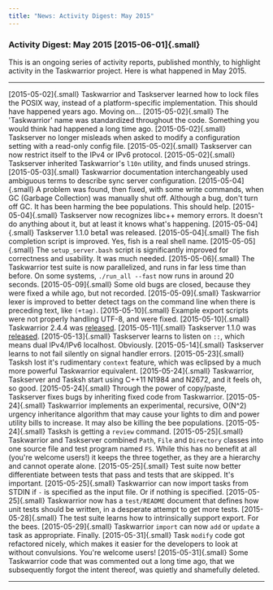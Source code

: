 ```yaml
---
title: "News: Activity Digest: May 2015"
---
```


### Activity Digest: May 2015 [2015-06-01]{.small}

This is an ongoing series of activity reports, published monthly, to highlight
activity in the Taskwarrior project. Here is what happened in May 2015.

  ---------------------- -----------------------------------------------------------------------------------------------------------------------------------------------------------------------------------------------------------------------------------------------------------------------
  [2015-05-02]{.small}   Taskwarrior and Taskserver learned how to lock files the POSIX way, instead of a platform-specific implementation. This should have happened years ago. Moving on\...
  [2015-05-02]{.small}   The \'Taskwarrior\' name was standardized throughout the code. Something you would think had happened a long time ago.
  [2015-05-02]{.small}   Taskserver no longer misleads when asked to modify a configuration setting with a read-only config file.
  [2015-05-02]{.small}   Taskserver can now restrict itself to the IPv4 or IPv6 protocol.
  [2015-05-02]{.small}   Taskserver inherited Taskwarrior\'s `l10n` utility, and finds unused strings.
  [2015-05-03]{.small}   Taskwarrior documentation interchangeably used ambiguous terms to describe sync server configuration.
  [2015-05-04]{.small}   A problem was found, then fixed, with some write commands, when GC (Garbage Collection) was manually shut off. Although a bug, don\'t turn off GC. It has been harming the bee populations. This should help.
  [2015-05-04]{.small}   Taskserver now recognizes libc++ memory errors. It doesn\'t do anything about it, but at least it knows what\'s happening.
  [2015-05-04]{.small}   Taskserver 1.1.0 beta1 was released.
  [2015-05-04]{.small}   The fish completion script is improved. Yes, fish is a real shell name.
  [2015-05-05]{.small}   The `setup_server.bash` script is significantly improved for correctness and usability. It was much needed.
  [2015-05-06]{.small}   The Taskwarrior test suite is now parallelized, and runs in far less time than before. On some systems, `./run_all --fast` now runs in around 20 seconds.
  [2015-05-09]{.small}   Some old bugs are closed, because they were fixed a while ago, but not recorded.
  [2015-05-09]{.small}   Taskwarrior lexer is improved to better detect tags on the command line when there is preceding text, like `(+tag)`.
  [2015-05-10]{.small}   Example export scripts were not properly handling UTF-8, and were fixed.
  [2015-05-10]{.small}   Taskwarrior 2.4.4 was [released](/news/news.20150510.html).
  [2015-05-11]{.small}   Taskserver 1.1.0 was [released](/news/news.20150511.html).
  [2015-05-13]{.small}   Taskserver learns to listen on `::`, which means dual IPv4/IPv6 localhost. Obviously.
  [2015-05-14]{.small}   Taskserver learns to not fail silently on signal handler errors.
  [2015-05-23]{.small}   Tasksh lost it\'s rudimentary `context` feature, which was eclipsed by a much more powerful Taskwarrior equivalent.
  [2015-05-24]{.small}   Taskwarrior, Taskserver and Tasksh start using C++11 N1984 and N2672, and it feels oh, so good.
  [2015-05-24]{.small}   Through the power of copy/paste, Taskserver fixes bugs by inheriting fixed code from Taskwarrior.
  [2015-05-24]{.small}   Taskwarrior implements an experimental, recursive, O(N\^2) urgency inheritance algorithm that may cause your lights to dim and power utility bills to increase. It may also be killing the bee populations.
  [2015-05-24]{.small}   Tasksh is getting a `review` command.
  [2015-05-25]{.small}   Taskwarrior and Taskserver combined `Path`, `File` and `Directory` classes into one source file and test program named `FS`. While this has no benefit at all (you\'re welcome users!) it keeps the three together, as they are a hierarchy and cannot operate alone.
  [2015-05-25]{.small}   Test suite now better differentiate between tests that pass and tests that are skipped. It\'s important.
  [2015-05-25]{.small}   Taskwarrior can now import tasks from STDIN if `-` is specified as the input file. Or if nothing is specified.
  [2015-05-25]{.small}   Taskwarrior now has a `test/README` document that defines how unit tests should be written, in a desperate attempt to get more tests.
  [2015-05-28]{.small}   The test suite learns how to intrinsically support export. For the bees.
  [2015-05-29]{.small}   Taskwarrior `import` can now `add` or `update` a task as appropriate. Finally.
  [2015-05-31]{.small}   Task `modify` code got refactored nicely, which makes it easier for the developers to look at without convulsions. You\'re welcome users!
  [2015-05-31]{.small}   Some Taskwarrior code that was commented out a long time ago, that we subsequently forgot the intent thereof, was quietly and shamefully deleted.
  ---------------------- -----------------------------------------------------------------------------------------------------------------------------------------------------------------------------------------------------------------------------------------------------------------------
